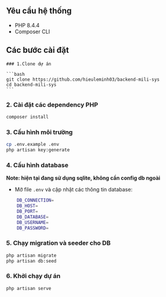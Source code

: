 ## Yêu cầu hệ thống
- PHP 8.4.4
- Composer CLI

## Các bước cài đặt

    ### 1.Clone dự án
    
    ```bash
    git clone https://github.com/hieuleminh03/backend-mili-sys
    cd backend-mili-sys
    ```

### 2. Cài đặt các dependency PHP

```bash
composer install
```

### 3. Cấu hình môi trường
```bash
cp .env.example .env
php artisan key:generate
```
### 4. Cấu hình database
**Note: hiện tại đang sử dụng sqlite, không cần config db ngoài**
- Mở file `.env` và cập nhật các thông tin database:
```bash
    DB_CONNECTION=
    DB_HOST=
    DB_PORT=
    DB_DATABASE=
    DB_USERNAME=
    DB_PASSWORD=
```

### 5. Chạy migration và seeder cho DB
```bash
php artisan migrate
php artisan db:seed
```
### 6. Khởi chạy dự án
```bash
php artisan serve
```
